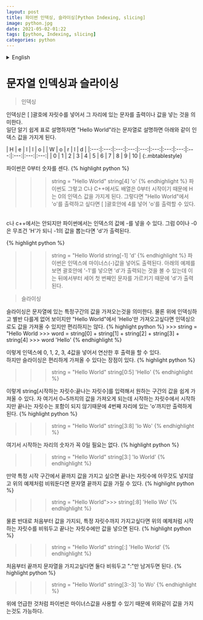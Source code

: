 ```yaml
---
layout: post
title: 파이썬 인덱싱, 슬라이싱[Python Indexing, slicing]
image: python.jpg
date: 2021-05-02-01:22
tags: [python, Indexing, slicing]
categories: python
---
```


<details>
<summary>English</summary>
<div markdown="1">

String indexing and slicing
=====

<Blockquote>Indexing</Blockquote>

Indexing means putting the number of digits in the \[\] parentheses to print the character in its place or insert the value.<br>
To make it easier to understand, if you describe it as a string "Hello World", it has an index value as shown below.


| H | e | l | l | o |   | W | o | r | l | d |
|:---:|:---:|:---:|:---:|:---:|:---:|:---:|:---:|:---:|:---:|:---:|:---:|
| 0 | 1 | 2 | 3 | 4 | 5 | 6 | 7 | 8 | 9 | 10 |
{:.mbtablestyle}


Python counts numbers from zero.
{% highlight python %}
>>> string = "Hello World"
>>> string[4]
'o'
{% endhighlight %}
In Python as well as in C and C++, since arrays start at 0, H has an index value of 0. Then, if you want to print 'o' in "Hello World", you can print 'o' by putting 4 in \[ \] brackets.<br>
<br>
Not in C or C++, but in Python, you can put in the value of an index. Then, 0 or -0 becomes 'H' unconditionally, so if you extract the value of -1, 'd' is output.

{% highlight python %}
>>> string = "Hello World
>>> string[-1]
'd'
{% endhighlight %}
Python prints even if you put a negative (-) value in the index. In the example below, if you put'-1' in parentheses, you can see that'd' is output, which is the first character counted from the back, so 'd' is output.


<Blockquote>Slicing</Blockquote>
Slicing means getting the value of a specific section of a string. Of course, indexing above doesn't look like much difference, but if you only want to get'Hello' from "Hello World", you can also get the value by indexing, but it's not convenient.
{% highlight python %}
>>> string = "Hello World
>>> word = string[0] + string[1] + string[2] + string[3] + string[4]
>>> word
'Hello'
{% endhighlight %}

In this way, 0, 1, 2, 3, 4 values can be added to the index, calculated, and then printed.<br>
However, slicing has the advantage of being able to bring it conveniently.
{% highlight python %}
>>> string = "Hello World"
>>> string[0:5]
'Hello'
{% endhighlight %}

You can easily get the value of the section you want by entering string\[starting digit: ending digit\]. Now, the values from 0 to 5 are taken here, starting from the starting digit, but the ending digit is not included, so the 'o' in the fourth digit is output.
{% highlight python %}
>>> string = "Hello World"
>>> string[3:8]
'lo Wo'
{% endhighlight %}

The number starting here does not have to be zero.
{% highlight python %}
>>> string = "Hello World"
>>> string[3:]
'lo World'
{% endhighlight %}

If you want to have a value from a specific start section to the end, you can have a value from the end of the string if you do not put anything in the ending digit and leave it blank as in the example above.
{% highlight python %}
>>> string = "Hello World">>> string[:8]
'Hello Wo'
{% endhighlight %}

Of course, on the contrary, if you want to have a value from the beginning, but you want to have a specific number of digits, you can leave the starting digit empty and put the value only in the ending digit, as in the example above.
{% highlight python %}
>>> string = "Hello World"
>>> string[:]
'Hello World'
{% endhighlight %}

If you want to have a string from start to finish, you should leave both blank and leave only ":"
{% highlight python %}
>>> string = "Hello World"
>>> string[3:-3]
'lo Wo'
{% endhighlight %}

As mentioned above, since Python can use negative values, it is also possible to have values as above.

-----------------------------------------------------------------------------------------------
-----------------------------------------------------------------------------------------------
</div>
</details>


문자열 인덱싱과 슬라이싱
=====

<Blockquote>인덱싱</Blockquote>

인덱싱은 \[ \]괄호에 자릿수를 넣어서 그 자리에 있는 문자를 출력이나 값을 넣는 것을 의미한다.<br>
일단 알기 쉽게 표로 설명하자면 "Hello World"라는 문자열로 설명하면 아래와 같이 인덱스 값을 가지게 된다.


| H | e | l | l | o |   | W | o | r | l | d |
|:---:|:---:|:---:|:---:|:---:|:---:|:---:|:---:|:---:|:---:|:---:|:---:|
| 0 | 1 | 2 | 3 | 4 | 5 | 6 | 7 | 8 | 9 | 10 |
{:.mbtablestyle}

파이썬은 0부터 숫자를 센다.
{% highlight python %}
>>> string = "Hello World"
>>> string[4]
'o'
{% endhighlight %}
파이썬도 그렇고 C나 C++에서도 배열은 0부터 시작이기 때문에 H는 0의 인덱스 값을 가지게 된다. 그렇다면 "Hello World"에서 'o'를 출력하고 싶다면 \[ \]괄호안에 4를 넣어 'o'를 출력할 수 있다.<br>
<br>
c나 c++에서는 안되지만 파이썬에서는 인덱스의 값에 -를 넣을 수 있다. 그럼 0이나 -0은 무조건 'H'가 되니 -1의 값을 뽑는다면 'd'가 출력된다.


{% highlight python %}
>>> string = "Hello World
>>> string[-1]
'd'
{% endhighlight %}
파이썬은 인덱스에 마이너스(-)값을 넣어도 출력된다. 아래의 예제를 보면 괄호안에 '-1'를 넣으면 'd'가 출력되는 것을 볼 수 있는데 이는 뒤에서부터 세어 첫 번째인 문자를 가르키기 때문에 'd'가 출력된다.


<Blockquote>슬라이싱</Blockquote>
슬라이싱은 문자열에 있는 특정구간의 값을 가져오는것을 의미한다. 물론 위에 인덱싱하고 별반 다를게 없어 보이지만 "Hello World"에서 'Hello'만 가져오고싶다면 인덱싱으로도 값을 가져올 수 있지만 편리하지는 않다.
{% highlight python %}
>>> string = "Hello World
>>> word = string[0] + string[1] + string[2] + string[3] + string[4]
>>> word
'Hello'
{% endhighlight %}

이렇게 인덱스에 0, 1, 2, 3, 4값을 넣어서 연산한 후 출력을 할 수 있다.<br>
하지만 슬라이싱은 편리하게 가져올 수 있다는 장점이 있다.
{% highlight python %}
>>> string = "Hello World"
>>> string[0:5]
'Hello'
{% endhighlight %}

이렇게 string\[시작하는 자릿수:끝나는 자릿수\]를 입력해서 원하는 구간의 값을 쉽게 가져올 수 있다. 자 여기서 0~5까지의 값을 가져오게 되는데 시작하는 자릿수에서 시작하지만 끝나는 자릿수는 포함이 되지 않기때문에 4번째 자리에 있는 'o'까지만 출력하게 된다.
{% highlight python %}
>>> string = "Hello World"
>>> string[3:8]
'lo Wo'
{% endhighlight %}

여기서 시작하는 자리의 숫자가 꼭 0일 필요는 없다.
{% highlight python %}
>>> string = "Hello World"
>>> string[3:]
'lo World'
{% endhighlight %}

만약 특정 시작 구간에서 끝까지 값을 가지고 싶으면 끝나는 자릿수에 아무것도 넣지않고 위의 예제처럼 비워둔다면 문자열 끝까지 값을 가질 수 있다.
{% highlight python %}
>>> string = "Hello World">>> string[:8]
'Hello Wo'
{% endhighlight %}

물론 반대로 처음부터 값을 가지되, 특정 자릿수까지 가지고싶다면 위의 예제처럼 시작하는 자릿수를 비워두고 끝나는 자릿수에만 값을 넣으면 된다.
{% highlight python %}
>>> string = "Hello World"
>>> string[:]
'Hello World'
{% endhighlight %}

처음부터 끝까지 문자열을 가지고싶다면 둘다 비워두고 ":"만 남겨두면 된다.
{% highlight python %}
>>> string = "Hello World"
>>> string[3:-3]
'lo Wo'
{% endhighlight %}

위에 언급한 것처럼 파이썬은 마이너스값을 사용할 수 있기 때문에 위와같이 값을 가지는것도 가능하다.